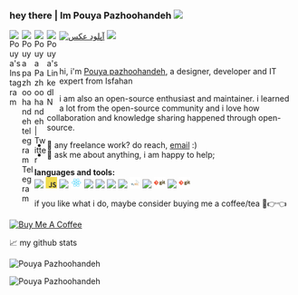 ### hey there | Im Pouya Pazhoohandeh <img width="22px" src="https://upload.wikimedia.org/wikipedia/commons/thumb/7/70/Emoji_u1f44b.svg/1200px-Emoji_u1f44b.svg.png" /> </br>
<a href="https://www.instagram.com/pouya_pazhoohandeh/">
  <img align="left" alt="Pouya's Instagram" width="22px" src="https://raw.githubusercontent.com/hussainweb/hussainweb/main/icons/instagram.png" />
</a>
<a href="https://t.me/pouya_pazhoohandeh">
  <img align="left" alt="Pouya pazhoohandeh telegram Telegram"  width="22px" src="https://upload.wikimedia.org/wikipedia/commons/thumb/8/82/Telegram_logo.svg/2048px-Telegram_logo.svg.png" />
</a>
<a href="https://twitter.com/pazhoohandeh_p?lang=fa">
  <img align="left" alt="Pouya Pazhoohandeh | Twitter" width="22px" src="https://raw.githubusercontent.com/peterthehan/peterthehan/master/assets/twitter.svg" />
</a>
<a href="https://www.linkedin.com/in/pouyapazhoohandeh/">
  <img align="left" alt="Pouya's LinkedIN" width="22px" src="https://raw.githubusercontent.com/peterthehan/peterthehan/master/assets/linkedin.svg" />
</a>

  <a href="https://picomedia.ir" target="_blank"><img width="22px" src="https://s8.uupload.ir/files/fav_wa5f_thumb.png" border="0" alt="آپلود عکس" /></a>
</a>
![](https://visitor-badge.glitch.me/badge?page_id=pouyapazhoohandeh)

<br />

hi, i'm [Pouya pazhoohandeh](https://pouyapazhoohandeh.ir/), a designer, developer and IT expert from Isfahan


i am also an open-source enthusiast and maintainer. i learned a lot from the open-source community and i love how collaboration and knowledge sharing happened through open-source.


  
- 💼 any freelance work? do reach, [email](mailto:pazhoohandeh.pouya@gmail.com) :)
- 💬 ask me about anything, i am happy to help;

**languages and tools:**  
<code><img height="20" src="https://logowik.com/content/uploads/images/wordppess-icon7181.logowik.com.webp"></code>
<code><img height="20" src="https://raw.githubusercontent.com/github/explore/80688e429a7d4ef2fca1e82350fe8e3517d3494d/topics/javascript/javascript.png"></code>
<code><img height="20" src="https://upload.wikimedia.org/wikipedia/commons/thumb/2/27/PHP-logo.svg/1200px-PHP-logo.svg.png"></code>
<code><img height="20" src="https://raw.githubusercontent.com/github/explore/80688e429a7d4ef2fca1e82350fe8e3517d3494d/topics/react/react.png"></code>
<code><img height="20" src="https://res.cloudinary.com/thewebmaster/image/upload/c_scale,f_auto,q_auto:best,w_516/images/html/html5.png"></code>
<code><img height="20" src="https://camo.githubusercontent.com/edc736634dd35b0f4008e2f7db456136b9fc0e1e7a4078bb72c7352b1bdf8a7e/68747470733a2f2f776f726c64766563746f726c6f676f2e636f6d2f6c6f676f732f6373732d332e737667"></code>
<code><img height="20" src="https://www.cleverducks.com/wp-content/uploads/2017/08/COMPTIA-NETWORK.png"></code>
<code><img height="20" src="https://www.modir-shabake.com/wp-content/uploads/2015/10/2000px-Cisco_logo.svg.png"></code>
<code><img height="20" src="https://raw.githubusercontent.com/github/explore/80688e429a7d4ef2fca1e82350fe8e3517d3494d/topics/mysql/mysql.png"></code>
<code><img height="20" src="https://upload.wikimedia.org/wikipedia/commons/thumb/8/80/MikroTik_Logo_%282022%29.svg/2560px-MikroTik_Logo_%282022%29.svg.png"></code>
<code><img height="20" src="https://raw.githubusercontent.com/github/explore/80688e429a7d4ef2fca1e82350fe8e3517d3494d/topics/git/git.png"></code>
<code><img height="20" src="https://www.codeguru.com/wp-content/uploads/2021/08/C-Sharp-Tutorials.png"></code>
<code><img height="20" src="https://raw.githubusercontent.com/github/explore/80688e429a7d4ef2fca1e82350fe8e3517d3494d/topics/git/git.png"></code>

if you like what i do, maybe consider buying me a coffee/tea 🥺👉👈

<a href="https://sibmo.ir/pouyapzh" target="_blank"><img src="https://cdn.buymeacoffee.com/buttons/v2/default-red.png" alt="Buy Me A Coffee" width="150" ></a>


📈 my github stats

<p align="left"> <img src="https://github-readme-stats.vercel.app/api?username=pouyapazhoohandeh&theme=tokyonight&show_icons=true&hide_border=true&count_private=true" alt="Pouya Pazhoohandeh" />
  
<p align="left"> <img src="https://github-readme-stats.vercel.app/api/top-langs/?username=pouyapazhoohandeh&theme=tokyonight&show_icons=true&hide_border=true&layout=compact" alt="Pouya Pazhoohandeh" />
  


